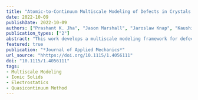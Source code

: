 ```yaml
---
title: "Atomic-to-Continuum Multiscale Modeling of Defects in Crystals with Nonlocal Electrostatic Interactions"
date: 2022-10-09
publishDate: 2022-10-09
authors: ["Prashant K. Jha", "Jason Marshall", "Jaroslaw Knap", "Kaushik Dayal"]
publication_types: ["2"]
abstract: "This work develops a multiscale modeling framework for defects in crystals with general geometries and boundary conditions in which ionic interactions are important, with potential application to, e.g., ionic solids and electric field interactions with materials. The overall strategy is posed in the framework of the Quasicontinuum multiscale method; specifically, the use of a finite-element inspired kinematic description enables a significant reduction in the large number of degrees of freedom to describe the atomic positions. The key advance of this work is a method for the efficient and accurate treatment of nonlocal electrostatic charge-charge interactions without restrictions on the geometry or boundary conditions. Electrostatic interactions are long-range with slow decay, and hence require consideration of all pairs of charges making a brute-force approach computationally prohibitive. The method proposed here accounts for the exact charge-charge interactions in the near-field and uses a coarse-grained approximation in the far-field. The coarse-grained approximation and the associated errors are rigorously derived based on the limit of a finite body with a small periodic lengthscale, thereby enabling the errors in the approximation to be controlled to a desired tolerance. The method is applied to a simple model of Gallium Nitride and it is shown that electrostatic interactions can be approximated with a desired level of accuracy using the proposed methodology."
featured: true
publication: "*Journal of Applied Mechanics*"
url_source: "hhttps://doi.org/10.1115/1.4056111"
doi: "10.1115/1.4056111"
tags:
- Multiscale Modeling
- Ionic Solids
- Electrostatics
- Quasicontinuum Method
---
```

